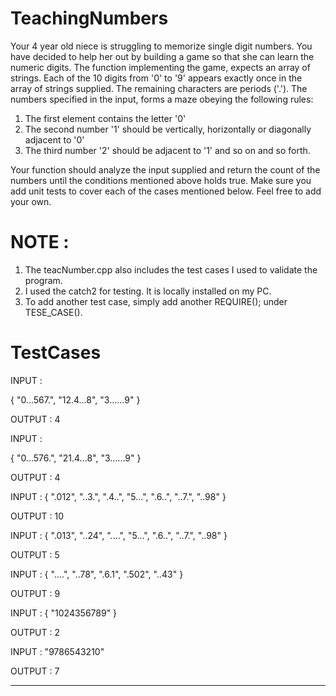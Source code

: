 # TeachingNumbers

Your 4 year old niece is struggling to memorize single digit numbers. You have decided to help her out by building a game so that she can learn the numeric digits. The function implementing the game, expects an array of strings. Each of the 10 digits from '0' to '9' appears exactly once in the array of strings supplied. The remaining characters are periods ('.'). The numbers specified in the input, forms a maze obeying the following rules:
1. The first element contains the letter '0'
2. The second number '1' should be vertically, horizontally or diagonally adjacent to '0'
3. The third number '2' should be adjacent to '1' and so on and so forth. 

Your function should analyze the input supplied and return the count of the numbers until the conditions mentioned above holds true. Make sure you add unit tests to cover each of the cases mentioned below. Feel free to add your own.


# NOTE :
  1. The teacNumber.cpp also includes the test cases I used to validate the program.
  2. I used the catch2 for testing. It is locally installed on my PC.
  3. To add another test case, simply add another REQUIRE(); under TESE_CASE().
  
# TestCases

INPUT :

{
 "0...567.",
 "12.4...8",
 "3......9"
}

 OUTPUT : 4 

INPUT :

{
 "0...576.",
 "21.4...8",
 "3......9"
}

 OUTPUT : 4 

 INPUT :
 {
 ".012",
 "..3.",
 ".4..",
 "5...",
 ".6..",
 "..7.",
 "..98"
 }

OUTPUT : 10


INPUT :
 {
 ".013",
 "..24",
 "....",
 "5...",
 ".6..",
 "..7.",
 "..98"
 }

OUTPUT : 5 

INPUT :
 {
 "....",
 "..78",
 ".6.1",
 ".502",
 "..43"
 }

OUTPUT : 9 

INPUT :
 {
 "1024356789"
 }

OUTPUT : 2 

INPUT : 
"9786543210"

OUTPUT : 7 

<hr> 




